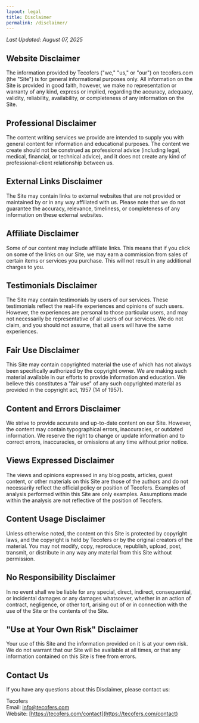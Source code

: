 ```yaml
---
layout: legal
title: Disclaimer
permalink: /disclaimer/
---
```



*Last Updated: August 07, 2025*

## Website Disclaimer

The information provided by Tecofers ("we," "us," or "our") on tecofers.com (the "Site") is for general informational purposes only. All information on the Site is provided in good faith, however, we make no representation or warranty of any kind, express or implied, regarding the accuracy, adequacy, validity, reliability, availability, or completeness of any information on the Site.

## Professional Disclaimer

The content writing services we provide are intended to supply you with general content for information and educational purposes. The content we create should not be construed as professional advice (including legal, medical, financial, or technical advice), and it does not create any kind of professional-client relationship between us.

## External Links Disclaimer

The Site may contain links to external websites that are not provided or maintained by or in any way affiliated with us. Please note that we do not guarantee the accuracy, relevance, timeliness, or completeness of any information on these external websites.

## Affiliate Disclaimer

Some of our content may include affiliate links. This means that if you click on some of the links on our Site, we may earn a commission from sales of certain items or services you purchase. This will not result in any additional charges to you.

## Testimonials Disclaimer

The Site may contain testimonials by users of our services. These testimonials reflect the real-life experiences and opinions of such users. However, the experiences are personal to those particular users, and may not necessarily be representative of all users of our services. We do not claim, and you should not assume, that all users will have the same experiences.

## Fair Use Disclaimer

This Site may contain copyrighted material the use of which has not always been specifically authorized by the copyright owner. We are making such material available in our efforts to provide information and education. We believe this constitutes a "fair use" of any such copyrighted material as provided in the copyright act, 1957 (14 of 1957).

## Content and Errors Disclaimer

We strive to provide accurate and up-to-date content on our Site. However, the content may contain typographical errors, inaccuracies, or outdated information. We reserve the right to change or update information and to correct errors, inaccuracies, or omissions at any time without prior notice.

## Views Expressed Disclaimer

The views and opinions expressed in any blog posts, articles, guest content, or other materials on this Site are those of the authors and do not necessarily reflect the official policy or position of Tecofers. Examples of analysis performed within this Site are only examples. Assumptions made within the analysis are not reflective of the position of Tecofers.

## Content Usage Disclaimer

Unless otherwise noted, the content on this Site is protected by copyright laws, and the copyright is held by Tecofers or by the original creators of the material. You may not modify, copy, reproduce, republish, upload, post, transmit, or distribute in any way any material from this Site without permission.

## No Responsibility Disclaimer

In no event shall we be liable for any special, direct, indirect, consequential, or incidental damages or any damages whatsoever, whether in an action of contract, negligence, or other tort, arising out of or in connection with the use of the Site or the contents of the Site.

## "Use at Your Own Risk" Disclaimer

Your use of this Site and the information provided on it is at your own risk. We do not warrant that our Site will be available at all times, or that any information contained on this Site is free from errors.

## Contact Us

If you have any questions about this Disclaimer, please contact us:

Tecofers  
Email: [info@tecofers.com](mailto:info@tecofers.com)  
Website: [https://tecofers.com/contact](https://tecofers.com/contact)
